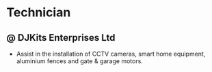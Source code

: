 # Technician
## @ DJKits Enterprises Ltd
- Assist in the installation of CCTV cameras, smart home equipment, aluminium fences and gate & garage motors.